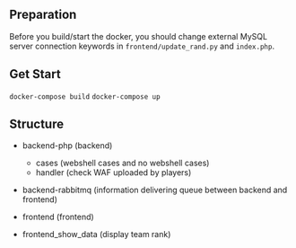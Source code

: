 ## Preparation

Before you build/start the docker, you should change external MySQL server connection keywords in `frontend/update_rand.py` and `index.php`.

## Get Start

`docker-compose build`
`docker-compose up`

## Structure

+ backend-php  (backend)
  -  cases (webshell cases and no webshell cases)
  -  handler (check WAF uploaded by players)

+ backend-rabbitmq (information delivering queue between backend and frontend)

+ frontend (frontend)

+ frontend_show_data (display team rank)


